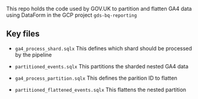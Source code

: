 This repo holds the code used by GOV.UK to partition and flatten GA4 data using DataForm in the GCP project `gds-bq-reporting`

## Key files

- `ga4_process_shard.sqlx` This defines which shard should be processed by the pipeline

- `partitioned_events.sqlx` This partitions the sharded nested GA4 data

- `ga4_process_partition.sqlx` This defines the parition ID to flatten

- `partitioned_flattened_events.sqlx` This flattens the nested partition
